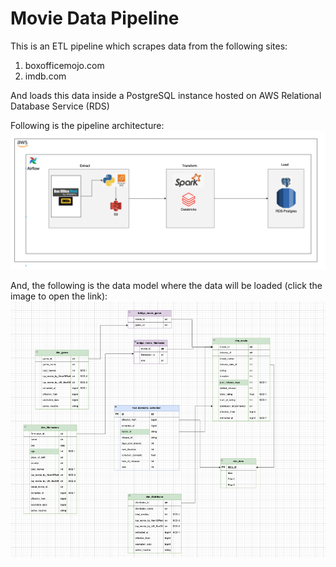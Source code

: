# Movie Data Pipeline

This is an ETL pipeline which scrapes data from the following sites:

1. boxofficemojo.com
2. imdb.com

And loads this data inside a PostgreSQL instance hosted on AWS Relational Database Service (RDS)

Following is the pipeline architecture:
![Architecture](misc/pipeline_arch.png "data pipeline architecture")

And, the following is the data model where the data will be loaded (click the image to open the link):
[![Movie Data Model](movieDataModel.png)](https://viewer.diagrams.net/?tags=%7B%7D&lightbox=1&highlight=0000ff&edit=_blank&layers=1&nav=1&title=dimensional_model.drawio&dark=auto#Uhttps%3A%2F%2Fraw.githubusercontent.com%2FJayesh1024%2Fmovie_data_pipeline%2Fmain%2Fdimensional_model.drawio)

